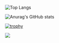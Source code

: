 ![Top Langs](https://github-readme-stats.vercel.app/api/top-langs/?username=shoober420&layout=compact&theme=vision-friendly-dark)

![Anurag's GitHub stats](https://github-readme-stats.vercel.app/api?username=shoober420&show_icons=true&theme=highcontrast)

[![trophy](https://github-profile-trophy.vercel.app/?username=shoober420&theme=onedark)](https://github.com/ryo-ma/github-profile-trophy)

![](https://komarev.com/ghpvc/?username=shoober420&color=green&style=plastic)
